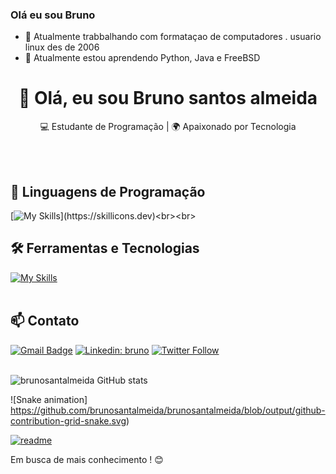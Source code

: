 ### Olá eu sou Bruno



- 🔭 Atualmente trabbalhando com formataçao de computadores . usuario linux des de 2006
- 🌱 Atualmente estou aprendendo Python, Java e FreeBSD
<h1 align="center">👋 Olá, eu sou Bruno santos almeida</h1>

<p align="center">
  💻 Estudante de Programação | 🌍 Apaixonado por Tecnologia
</p><br><br>


## 🚀 Linguagens de Programação
[![My Skills](https://skillicons.dev/icons?i=java,python,)](https://skillicons.dev)<br><br>

## 🛠️ Ferramentas e Tecnologias
[![My Skills](https://skillicons.dev/icons?i=vscode,eclipse,git,github,linux)](https://skillicons.dev)<br><br>

## 📫 Contato

[![Gmail Badge](https://img.shields.io/badge/-ornubgandhy@gmail.com-006bed?style=flat-square&logo=Gmail&logoColor=white&link=mailto:ornubegandhy@gmail.com)](mailto:ornugandhy@gmail.com)
[![Linkedin: bruno](https://img.shields.io/badge/-brunosantosalmeida-blue?style=flat-square&logo=Linkedin&logoColor=white&link=https://www.linkedin.com/in/devellenias/)](https://www.linkedin.com/in/devellendias/)
[![Twitter Follow](https://img.shields.io/twitter/follow/BrunoSan4043?style=social)]({Link}) <br><br>


![brunosantalmeida GitHub stats](https://github-readme-stats.vercel.app/api?username=brunosantalmeida&show_icons=true&theme=radical)

![Snake animation]
https://github.com/brunosantalmeida/brunosantalmeida/blob/output/github-contribution-grid-snake.svg)

[![readme](https://github-readme-stats.versel.app/api/pin/?brunosantalmeida=brunosantalmeida&repo=brunosantalmeida&theme=react)](http://github/your_brunosantalmeida)
  
  
   
  
  Em busca de mais conhecimento ! 😊 <br><br>
  

